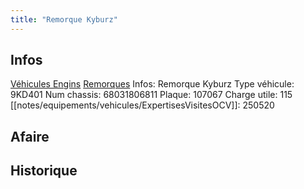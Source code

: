 ```yaml
---
title: "Remorque Kyburz"
---
```


## Infos
[Véhicules Engins](notes/equipements/vehicules/L_VehiculesEngins.md) [Remorques](notes/equipements/vehicules/C_Remorques.md)
Infos: Remorque Kyburz
Type véhicule: 9KD401
Num chassis: 68031806811
Plaque: 107067
Charge utile: 115
[[notes/equipements/vehicules/ExpertisesVisitesOCV]]: 250520

## Afaire 

## Historique
